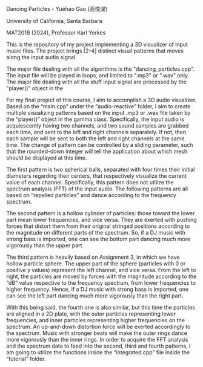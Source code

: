 
Dancing Particles - Yuehao Gao (高悦淏)

University of California, Santa Barbara

MAT201B (2024), Professor Karl Yerkes

This is the repository of my project implementing a 3D visualizer of input music files. The project brings [2-4] distinct visual patterns that moves along the input audio signal. 

The major file dealing with all the algorithms is the "dancing_particles.cpp".
The input file will be played in loops, and limited to ".mp3" or ".wav" only. The major file dealing with all the stuff 
input signal are processed by the "player()" object in the

For my final project of this course, I aim to accomplish a 3D audio visualizer. Based on the
“main.cpp” under the “audio-reactive” folder, I aim to create multiple visualizing patterns based
on the input .mp3 or .wav file taken by the “player()” object in the gamma class. Specifically, the
input audio is acquiescently having two channels, and two sound samples are grabbed each time,
and sent to the left and right channels separately. If not, then each sample will be sent to both the
left and right channels at the same time. The change of pattern can be controlled by a sliding
parameter, such that the rounded-down integer will tell the application about which mesh should
be displayed at this time.

The first pattern is two spherical balls, separated with four times their initial diameters regarding
their centers, that respectively visualize the current value of each channel. Specifically, this
pattern does not utilize the spectrum analysis (FFT) of the input audio.
The following patterns are all based on “repelled particles” and dance according to the frequency
spectrum. 

The second pattern is a hollow cylinder of particles: those toward the lower part mean lower frequencies,
and vice versa. They are exerted with pushing forces that distort them from their original stringed
positions according to the magnitude on different parts of the spectrum. So, if a DJ music with
strong bass is imported, one can see the bottom part dancing much more vigorously than the
upper part.

The third pattern is heavily based on Assignment 3, in which we have hollow
particle sphere. The upper part of the sphere (particles with 0 or positive y values) represent the
left channel, and vice versa. From the left to right, the particles are moved by forces with the
magnitude according to the “dB” value respective to the frequency spectrum, from lower
frequencies to higher frequency. Hence, if a DJ music with strong bass is imported, one can see
the left part dancing much more vigorously than the right part.


With this being said, the fourth one is also similar, but this time the particles are aligned in a 2D
plate, with the outer particles representing lower frequencies, and inner particles representing
higher frequencies on the spectrum. An up-and-down distortion force will be exerted accordingly
to the spectrum. Music with stronger beats will make the outer rings dance more vigorously than
the inner rings.
In order to acquire the FFT analysis and the spectrum data to feed into the second, third and
fourth patterns, I am going to utilize the functions inside the “integrated.cpp” file inside the
“tutorial” folder.
